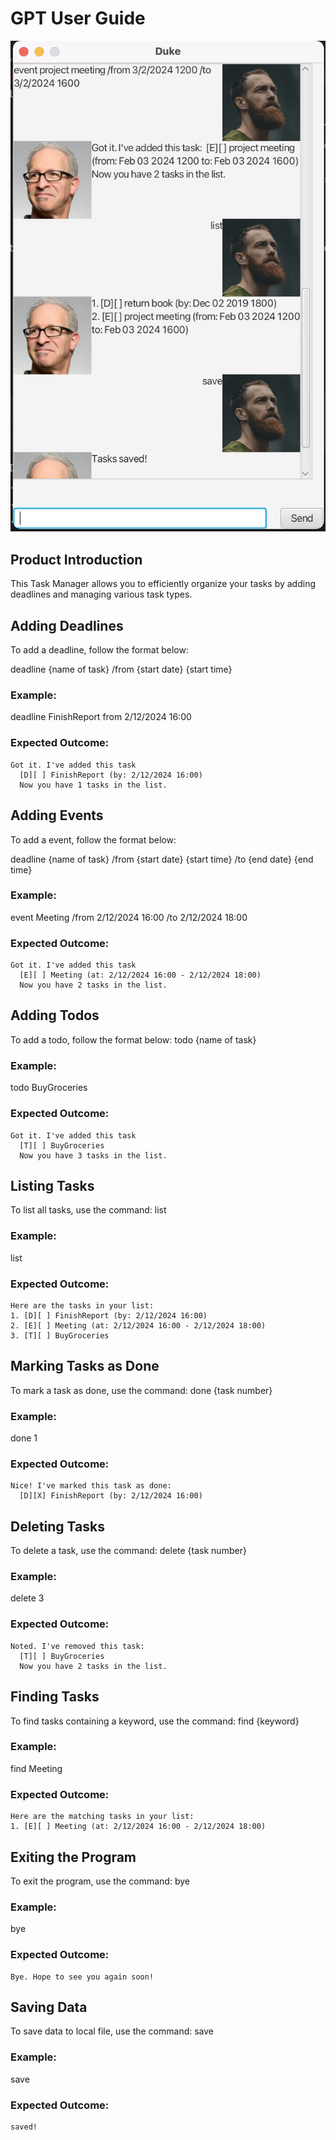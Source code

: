 # GPT User Guide

![Product Screenshot](./Ui.png)

## Product Introduction

This Task Manager allows you to efficiently organize your tasks by adding deadlines and managing various task types.

## Adding Deadlines

To add a deadline, follow the format below:

deadline {name of task} /from {start date} {start time}

### Example:
deadline FinishReport from 2/12/2024 16:00

### Expected Outcome:
```
Got it. I've added this task
  [D][ ] FinishReport (by: 2/12/2024 16:00)
  Now you have 1 tasks in the list.
  ```

## Adding Events
To add a event, follow the format below:

deadline {name of task} /from {start date} {start time} /to {end date} {end time}

### Example:
event Meeting /from 2/12/2024 16:00 /to 2/12/2024 18:00

### Expected Outcome:
```
Got it. I've added this task
  [E][ ] Meeting (at: 2/12/2024 16:00 - 2/12/2024 18:00)
  Now you have 2 tasks in the list.
  ```

## Adding Todos
To add a todo, follow the format below:
todo {name of task}

### Example:
todo BuyGroceries

### Expected Outcome:
```
Got it. I've added this task
  [T][ ] BuyGroceries
  Now you have 3 tasks in the list.
  ```
## Listing Tasks
To list all tasks, use the command:
list

### Example:
list

### Expected Outcome:
```
Here are the tasks in your list:
1. [D][ ] FinishReport (by: 2/12/2024 16:00)
2. [E][ ] Meeting (at: 2/12/2024 16:00 - 2/12/2024 18:00)
3. [T][ ] BuyGroceries
  ```
## Marking Tasks as Done
To mark a task as done, use the command:
done {task number}

### Example:
done 1

### Expected Outcome:
```
Nice! I've marked this task as done:
  [D][X] FinishReport (by: 2/12/2024 16:00)
  ```
## Deleting Tasks
To delete a task, use the command:
delete {task number}

### Example:
delete 3

### Expected Outcome:
```
Noted. I've removed this task:
  [T][ ] BuyGroceries
  Now you have 2 tasks in the list.
  ```
## Finding Tasks
To find tasks containing a keyword, use the command:
find {keyword}

### Example:
find Meeting

### Expected Outcome:
```
Here are the matching tasks in your list:
1. [E][ ] Meeting (at: 2/12/2024 16:00 - 2/12/2024 18:00)
  ```
## Exiting the Program
To exit the program, use the command:
bye

### Example:
bye

### Expected Outcome:
```
Bye. Hope to see you again soon!
  ```
## Saving Data
To save data to local file, use the command:
save

### Example:
save

### Expected Outcome:
```
saved!
  ```


